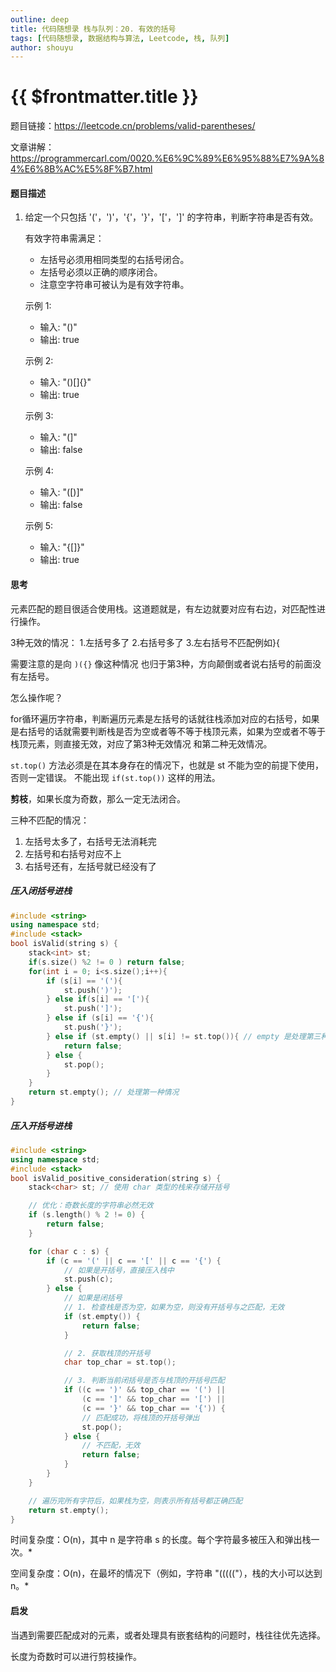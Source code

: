 ```yaml
---
outline: deep
title: 代码随想录 栈与队列：20. 有效的括号
tags: [代码随想录, 数据结构与算法, Leetcode, 栈, 队列]
author: shouyu
---
```


# {{ $frontmatter.title }}

题目链接：https://leetcode.cn/problems/valid-parentheses/

文章讲解：https://programmercarl.com/0020.%E6%9C%89%E6%95%88%E7%9A%84%E6%8B%AC%E5%8F%B7.html



#### 题目描述

1. 给定一个只包括 '('，')'，'{'，'}'，'['，']' 的字符串，判断字符串是否有效。

   有效字符串需满足：

   - 左括号必须用相同类型的右括号闭合。
   - 左括号必须以正确的顺序闭合。
   - 注意空字符串可被认为是有效字符串。

   示例 1:

   - 输入: "()"
   - 输出: true

   示例 2:

   - 输入: "()[]{}"
   - 输出: true

   示例 3:

   - 输入: "(]"
   - 输出: false

   示例 4:

   - 输入: "([)]"
   - 输出: false

   示例 5:

   - 输入: "{[]}"
   - 输出: true

#### 思考

元素匹配的题目很适合使用栈。这道题就是，有左边就要对应有右边，对匹配性进行操作。

3种无效的情况： 1.左括号多了 2.右括号多了 3.左右括号不匹配例如}{

需要注意的是向 `)({}` 像这种情况 也归于第3种，方向颠倒或者说右括号的前面没有左括号。

怎么操作呢？

for循环遍历字符串，判断遍历元素是左括号的话就往栈添加对应的右括号，如果是右括号的话就需要判断栈是否为空或者等不等于栈顶元素，如果为空或者不等于栈顶元素，则直接无效，对应了第3种无效情况 和第二种无效情况。

`st.top()` 方法必须是在其本身存在的情况下，也就是 st 不能为空的前提下使用，否则一定错误。 不能出现 `if(st.top())` 这样的用法。

**剪枝**，如果长度为奇数，那么一定无法闭合。

三种不匹配的情况：

1. 左括号太多了，右括号无法消耗完
2. 左括号和右括号对应不上
3. 右括号还有，左括号就已经没有了

##### 压入闭括号进栈

```cpp
#include <string>
using namespace std;
#include <stack>
bool isValid(string s) {
    stack<int> st;
    if(s.size() %2 != 0 ) return false;
    for(int i = 0; i<s.size();i++){
        if (s[i] == '('){
            st.push(')');
        } else if(s[i] == '['){
            st.push(']');
        } else if (s[i] == '{'){
            st.push('}');
        } else if (st.empty() || s[i] != st.top()){ // empty 是处理第三种情况。s[i] != st.top() 是处理第二种情况。
            return false;
        } else {
            st.pop();
        }
    }
    return st.empty(); // 处理第一种情况
}
```

##### 压入开括号进栈

```cpp
#include <string>
using namespace std;
#include <stack>
bool isValid_positive_consideration(string s) {
    stack<char> st; // 使用 char 类型的栈来存储开括号

    // 优化：奇数长度的字符串必然无效
    if (s.length() % 2 != 0) {
        return false;
    }

    for (char c : s) {
        if (c == '(' || c == '[' || c == '{') {
            // 如果是开括号，直接压入栈中
            st.push(c);
        } else {
            // 如果是闭括号
            // 1. 检查栈是否为空，如果为空，则没有开括号与之匹配，无效
            if (st.empty()) {
                return false;
            }

            // 2. 获取栈顶的开括号
            char top_char = st.top();

            // 3. 判断当前闭括号是否与栈顶的开括号匹配
            if ((c == ')' && top_char == '(') ||
                (c == ']' && top_char == '[') ||
                (c == '}' && top_char == '{')) {
                // 匹配成功，将栈顶的开括号弹出
                st.pop();
            } else {
                // 不匹配，无效
                return false;
            }
        }
    }

    // 遍历完所有字符后，如果栈为空，则表示所有括号都正确匹配
    return st.empty();
}
```

时间复杂度：O(n)，其中 n 是字符串 s 的长度。每个字符最多被压入和弹出栈一次。*

空间复杂度：O(n)，在最坏的情况下（例如，字符串 "((((("），栈的大小可以达到 n。*

#### 启发

当遇到需要匹配成对的元素，或者处理具有嵌套结构的问题时，栈往往优先选择。

长度为奇数时可以进行剪枝操作。
